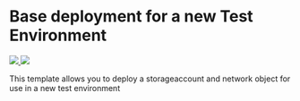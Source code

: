 # Base deployment for a new Test Environment

<a href="https://portal.azure.com/#create/Microsoft.Template/uri/https%3A%2F%2Fraw.githubusercontent.com%2Fwillemsen-it%2FWoonFriesland%2Fmaster%2Fdeploy-testenv.json" target="_blank">
   <img src="http://azuredeploy.net/deploybutton.png"/>
</a>
<a href="http://armviz.io/#/?load=https%3A%2F%2Fraw.githubusercontent.com%2Fwillemsen-it%2FWoonFriesland%2Fmaster%2Fdeploy-testenv.json" target="_blank">
    <img src="http://armviz.io/visualizebutton.png"/>
</a>

This template allows you to deploy a storageaccount and network object for use in a new test environment